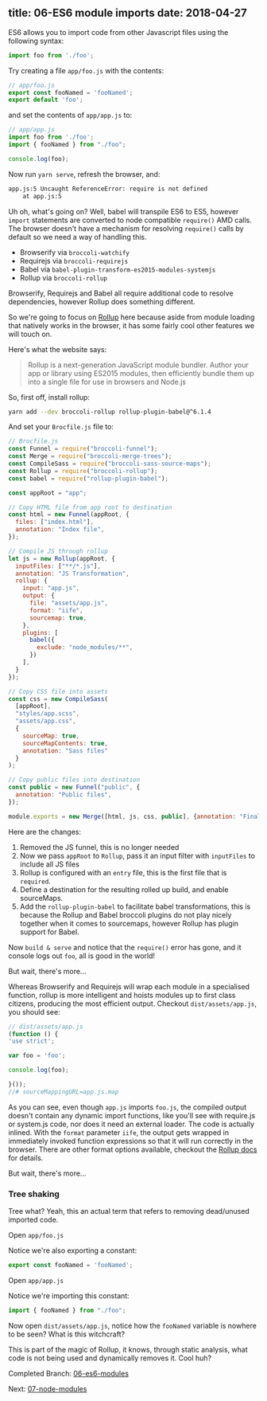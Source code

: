 title: 06-ES6 module imports
date: 2018-04-27
---

ES6 allows you to import code from other Javascript files using the following syntax:

```js
import foo from './foo'; 
```

Try creating a file `app/foo.js` with the contents:

```js
// app/foo.js
export const fooNamed = 'fooNamed';
export default 'foo';
```

and set the contents of `app/app.js` to:

```js
// app/app.js
import foo from './foo';
import { fooNamed } from "./foo";

console.log(foo);
```

Now run `yarn serve`, refresh the browser, and:

```sh
app.js:5 Uncaught ReferenceError: require is not defined
    at app.js:5
```

Uh oh, what's going on? Well, babel will transpile ES6 to ES5, however `import` statements are converted to
node compatible `require()` AMD calls. The browser doesn't have a mechanism for resolving `require()` calls by default
so we need a way of handling this.

* Browserify via `broccoli-watchify`
* Requirejs via `broccoli-requirejs`
* Babel via `babel-plugin-transform-es2015-modules-systemjs`
* Rollup via `broccoli-rollup`

Browserify, Requirejs and Babel all require additional code to resolve dependencies, however Rollup does something
different.

So we're going to focus on [Rollup](http://rollupjs.org/) here because aside from module loading that natively works in
the browser, it has some fairly cool other features we will touch on. 

Here's what the website says:

> Rollup is a next-generation JavaScript module bundler. Author your app or library using ES2015 modules, then 
efficiently bundle them up into a single file for use in browsers and Node.js

So, first off, install rollup:

```sh
yarn add --dev broccoli-rollup rollup-plugin-babel@^6.1.4
```

And set your `Brocfile.js` file to:

```js
// Brocfile.js
const Funnel = require("broccoli-funnel");
const Merge = require("broccoli-merge-trees");
const CompileSass = require("broccoli-sass-source-maps");
const Rollup = require("broccoli-rollup");
const babel = require("rollup-plugin-babel");

const appRoot = "app";

// Copy HTML file from app root to destination
const html = new Funnel(appRoot, {
  files: ["index.html"],
  annotation: "Index file",
});

// Compile JS through rollup
let js = new Rollup(appRoot, {
  inputFiles: ["**/*.js"],
  annotation: "JS Transformation",
  rollup: {
    input: "app.js",
    output: {
      file: "assets/app.js",
      format: "iife",
      sourcemap: true,
    },
    plugins: [
      babel({
        exclude: "node_modules/**",
      })
    ],
  }
});

// Copy CSS file into assets
const css = new CompileSass(
  [appRoot],
  "styles/app.scss",
  "assets/app.css",
  {
    sourceMap: true,
    sourceMapContents: true,
    annotation: "Sass files"
  }
);

// Copy public files into destination
const public = new Funnel("public", {
  annotation: "Public files",
});

module.exports = new Merge([html, js, css, public], {annotation: "Final output"});
```

Here are the changes:

1. Removed the JS funnel, this is no longer needed
2. Now we pass `appRoot` to `Rollup`, pass it an input filter with `inputFiles` to include all JS files
3. Rollup is configured with an `entry` file, this is the first file that is `required`.
4. Define a destination for the resulting rolled up build, and enable sourceMaps.
5. Add the `rollup-plugin-babel` to facilitate babel transformations, this is because the Rollup and Babel broccoli
plugins do not play nicely together when it comes to sourcemaps, however Rollup has plugin support for Babel.

Now `build & serve` and notice that the `require()` error has gone, and it console logs out `foo`, all is
good in the world!

But wait, there's more...

Whereas Browserify and Requirejs will wrap each module in a specialised function, rollup is more intelligent
and hoists modules up to first class citizens, producing the most efficient output.
Checkout `dist/assets/app.js`, you should see:

```js
// dist/assets/app.js
(function () {
'use strict';

var foo = 'foo';

console.log(foo);

}());
//# sourceMappingURL=app.js.map
```

As you can see, even though `app.js` imports `foo.js`, the compiled output doesn't contain any dynamic import functions,
like you'll see with require.js or system.js code, nor does it need an external loader.
The code is actually inlined. With the `format` parameter `iife`, the output gets wrapped in immediately invoked
function expressions so that it will run correctly in the browser. There are other format options available, checkout the
[Rollup docs](https://rollupjs.org/guide/en#big-list-of-options) for details.

But wait, there's more...

### Tree shaking

Tree what? Yeah, this an actual term that refers to removing dead/unused imported code.

Open `app/foo.js`

Notice we're also exporting a constant:

```js
export const fooNamed = 'fooNamed';
```

Open `app/app.js`

Notice we're importing this constant:

```js
import { fooNamed } from "./foo";
```

Now open `dist/assets/app.js`, notice how the `fooNamed` variable is nowhere to be seen? What is this witchcraft?

This is part of the magic of Rollup, it knows, through static analysis, what code is not being used and dynamically
removes it. Cool huh?

Completed Branch: [06-es6-modules](https://github.com/oligriffiths/broccolijs-tutorial/tree/06-es6-modules)

Next: [07-node-modules](07-node-modules.html)
